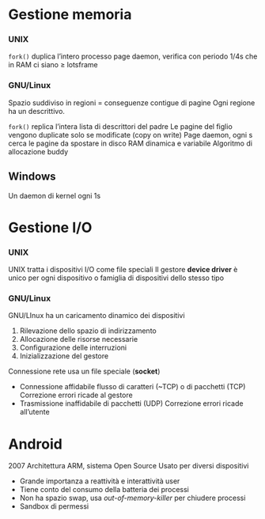 # Gestione memoria
### UNIX
`fork()` duplica l’intero processo
page daemon, verifica con periodo 1/4s che in RAM ci siano $\geq$ lotsframe
### GNU/Linux
Spazio suddiviso in regioni = conseguenze contigue di pagine
Ogni regione ha un descrittivo.

`fork()` replica l’intera lista di descrittori del padre
Le pagine del figlio vengono duplicate solo se modificate (copy on write)
Page daemon, ogni s cerca le pagine da spostare in disco
RAM dinamica e variabile
Algoritmo di allocazione buddy
## Windows
Un daemon di kernel ogni 1s  

# Gestione I/O
### UNIX
UNIX tratta i dispositivi I/O come file speciali
Il gestore **device driver** è unico per ogni dispositivo o famiglia di dispositivi dello stesso tipo

### GNU/Linux
GNU/LInux ha un caricamento dinamico dei dispositivi
1. Rilevazione dello spazio di indirizzamento
2. Allocazione delle risorse necessarie
3. Configurazione delle interruzioni
4. Inizializzazione del gestore

Connessione rete usa un file speciale (**socket**)
- Connessione affidabile flusso di caratteri (~TCP) o di pacchetti (TCP)
	Correzione errori ricade al gestore
- Trasmissione inaffidabile di pacchetti (UDP)
	Correzione errori ricade all’utente

# Android
2007
Architettura ARM, sistema Open Source
Usato per diversi dispositivi
- Grande importanza a reattività e interattività user
- Tiene conto del consumo della batteria dei processi
- Non ha spazio swap, usa _out-of-memory-killer_ per chiudere processi
- Sandbox di permessi
